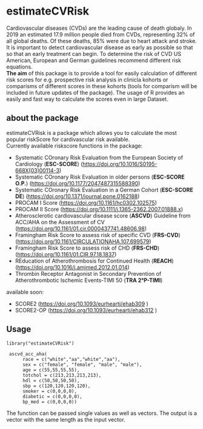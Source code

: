 # estimateCVRisk

Cardiovascular diseases (CVDs) are the leading cause of death globaly. In 2019 an estimated 17.9 million people died from CVDs, representing 32% of all global deaths. Of 
these deaths, 85% were due to heart attack and stroke. It is important to detect cardiovascular disease as early as possible so that so that an early treatment can begin. To determine the risk of CVD US American, European and German guidelines recommend different risk equations. <br/>
**The aim** of this package is to provide a tool for easily calculation of different risk scores for e.g. prospective risk analysis in clinicla kohorts or comparisms of different scores in these kohorts (tools for comparism will be included in future updates of the package). The usage of R provides an easily and fast way to calculate the scores even in large Dataset. 

## about the package

estimateCVRisk is a package which allows you to calculate the most popular riskScore for cardivascular risk available. <br/>
Currently available riskscore functions in the package:
- Systematic COronary Risk Evaluation from the European Society of Cardiology (**ESC-SCORE**) (https://doi.org/10.1016/S0195-668X(03)00114-3)
- Systematic COronary Risk Evaluation in older persons (**ESC-SCORE O.P.**) (https://doi.org/10.1177/2047487315588390)
- Systematic COronary Risk Evaluation in a German Cohort (**ESC-SCORE DE**) (https://doi.org/10.1371/journal.pone.0162188)
- PROCAM I Score (https://doi.org/10.1161/hc0302.102575) 
- PROCAM II Score (https://doi.org/10.1111/j.1365-2362.2007.01888.x)
- Atherosclerotic cardiovascular disease score (**ASCVD**) Guideline from ACC/AHA on the Assessment of CV (https://doi.org/10.1161/01.cir.0000437741.48606.98)
- Framingham Risk Score to assess risk of specific CVD (**FRS-CVD**) (https://doi.org/10.1161/CIRCULATIONAHA.107.699579)
- Framingham Risk Score to assess risk of CHD (**FRS-CHD**) (https://doi.org/10.1161/01.CIR.97.18.1837)
- REducation of Atherothrombosis for Continued Health (**REACH**) (https://doi.org/10.1016/j.amjmed.2012.01.014)
- Thrombin Receptor Antagonist in Secondary Prevention of Atherothrombotic Ischemic Events-TIMI 50 (**TRA 2°P-TIMI**)

available soon: 
- SCORE2 (https://doi.org/10.1093/eurheartj/ehab309 )
- SCORE2-OP (https://doi.org/10.1093/eurheartj/ehab312 )
 

## Usage

```
library("estimateCVRisk")

 ascvd_acc_aha(
      race = c("white","aa","white","aa"),
      sex = c("female", "female", "male", "male"),
      age = c(55,55,55,55),
      totchol = c(213,213,213,213),
      hdl = c(50,50,50,50),
      sbp = c(120,120,120,120),
      smoker = c(0,0,0,0),
      diabetic = c(0,0,0,0),
      bp_med = c(0,0,0,0))
```

The function can be passed single values as well as vectors. The output is a vector with the same length as the input vector.
